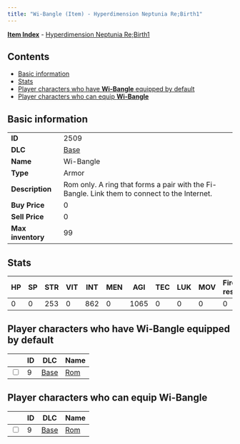 ```yaml
---
title: "Wi-Bangle (Item) - Hyperdimension Neptunia Re;Birth1"
---
```


[**Item Index**](/neptunia/rb1/item/index.html) - [Hyperdimension Neptunia Re;Birth1](/neptunia/rb1)

## Contents

- [Basic information](#basic-information)
- [Stats](#stats)
- [Player characters who have **Wi-Bangle** equipped by default](#player-characters-who-have-wi-bangle-equipped-by-default)
- [Player characters who can equip **Wi-Bangle**](#player-characters-who-can-equip-wi-bangle)

## Basic information

|   |   |
| -- | -- |
| **ID** | 2509 |
| **DLC** | [Base](/neptunia/rb1/dlc/1-base.html) |
| **Name** | Wi-Bangle |
| **Type** | Armor |
| **Description** | Rom only. A ring that forms a pair with the Fi- Bangle. Link them to connect to the Internet. |
| **Buy Price** | 0 |
| **Sell Price** | 0 |
| **Max inventory** | 99 |


## Stats

| HP | SP | STR | VIT | INT | MEN | AGI | TEC | LUK | MOV | Fire res. | Ice res. | Wind res. | Lightning res. |
| -- | -- | --- | --- | --- | --- | --- | --- | --- | --- | --------- | -------- | --------- | -------------- |
| 0 | 0 | 253 | 0 | 862 | 0 | 1065 | 0 | 0 | 0 | 0 | 0 | 0 | 0 |


## Player characters who have **Wi-Bangle** equipped by default

|    | ID | DLC | Name |
| -- | -- | --- | ---- |
| <input type="checkbox" id="rb1-player-1-9" class="trackbox" /> | 9 | [Base](/neptunia/rb1/dlc/1-base.html) | [Rom](/neptunia/rb1/player/1-9-rom.html) |


## Player characters who can equip **Wi-Bangle**

|    | ID | DLC | Name |
| -- | -- | --- | ---- |
| <input type="checkbox" id="rb1-player-1-9" class="trackbox" /> | 9 | [Base](/neptunia/rb1/dlc/1-base.html) | [Rom](/neptunia/rb1/player/1-9-rom.html) |

